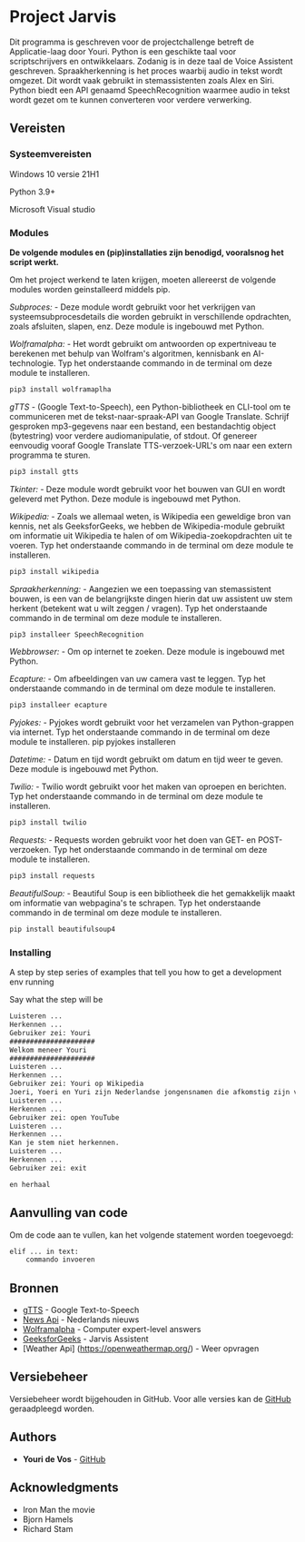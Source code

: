 # Project Jarvis

Dit programma is geschreven voor de projectchallenge betreft de Applicatie-laag door Youri.
Python is een geschikte taal voor scriptschrijvers en ontwikkelaars. Zodanig is in deze taal de Voice Assistent geschreven.
Spraakherkenning is het proces waarbij audio in tekst wordt omgezet. Dit wordt vaak gebruikt in stemassistenten zoals Alex en Siri. Python biedt een API genaamd SpeechRecognition waarmee audio in tekst wordt gezet om te kunnen converteren voor verdere verwerking.

## Vereisten

### Systeemvereisten

Windows 10 versie
21H1

Python 3.9+

Microsoft Visual studio

### Modules

**De volgende modules en (pip)installaties zijn benodigd, vooralsnog het script werkt.**

Om het project werkend te laten krijgen, moeten allereerst de volgende modules worden geinstalleerd middels pip.

*Subproces:* - Deze module wordt gebruikt voor het verkrijgen van systeemsubprocesdetails die worden gebruikt in verschillende opdrachten, zoals afsluiten, slapen, enz. Deze module is ingebouwd met Python.

*Wolframalpha:* - Het wordt gebruikt om antwoorden op expertniveau te berekenen met behulp van Wolfram's algoritmen, kennisbank en AI-technologie. Typ het onderstaande commando in de terminal om deze module te installeren.

```md
pip3 install wolframaplha
```

*gTTS* - (Google Text-to-Speech), een Python-bibliotheek en CLI-tool om te communiceren met de tekst-naar-spraak-API van Google Translate. Schrijf gesproken mp3-gegevens naar een bestand, een bestandachtig object (bytestring) voor verdere audiomanipulatie, of stdout. Of genereer eenvoudig vooraf Google Translate TTS-verzoek-URL's om naar een extern programma te sturen.

```md
pip3 install gtts
```

*Tkinter:* - Deze module wordt gebruikt voor het bouwen van GUI en wordt geleverd met Python. Deze module is ingebouwd met Python.

*Wikipedia:* - Zoals we allemaal weten, is Wikipedia een geweldige bron van kennis, net als GeeksforGeeks, we hebben de Wikipedia-module gebruikt om informatie uit Wikipedia te halen of om Wikipedia-zoekopdrachten uit te voeren. Typ het onderstaande commando in de terminal om deze module te installeren.

```md
pip3 install wikipedia
```

*Spraakherkenning:* - Aangezien we een toepassing van stemassistent bouwen, is een van de belangrijkste dingen hierin dat uw assistent uw stem herkent (betekent wat u wilt zeggen / vragen). Typ het onderstaande commando in de terminal om deze module te installeren.

```md
pip3 installeer SpeechRecognition
```

*Webbrowser:* - Om op internet te zoeken. Deze module is ingebouwd met Python.

*Ecapture:* - Om afbeeldingen van uw camera vast te leggen. Typ het onderstaande commando in de terminal om deze module te installeren.

```md
pip3 installeer ecapture
```

*Pyjokes:* - Pyjokes wordt gebruikt voor het verzamelen van Python-grappen via internet. Typ het onderstaande commando in de terminal om deze module te installeren.
pip pyjokes installeren

*Datetime:* - Datum en tijd wordt gebruikt om datum en tijd weer te geven. Deze module is ingebouwd met Python.

*Twilio:* - Twilio wordt gebruikt voor het maken van oproepen en berichten. Typ het onderstaande commando in de terminal om deze module te installeren.

```md
pip3 install twilio
```

*Requests:* - Requests worden gebruikt voor het doen van GET- en POST-verzoeken. Typ het onderstaande commando in de terminal om deze module te installeren.

```md
pip3 install requests
```

*BeautifulSoup:* - Beautiful Soup is een bibliotheek die het gemakkelijk maakt om informatie van webpagina's te schrapen. Typ het onderstaande commando in de terminal om deze module te installeren.

```md
pip install beautifulsoup4
```

### Installing

A step by step series of examples that tell you how to get a development env running

Say what the step will be

```md
Luisteren ... 
Herkennen ... 
Gebruiker zei: Youri
##################### 
Welkom meneer Youri 
##################### 
Luisteren ... 
Herkennen ... 
Gebruiker zei: Youri op Wikipedia
Joeri, Yoeri en Yuri zijn Nederlandse jongensnamen die afkomstig zijn van de Slavische naam Юрий die 'Bewerker van de aarde' betekent.
Luisteren ... 
Herkennen ... 
Gebruiker zei: open YouTube
Luisteren ... 
Herkennen ...
Kan je stem niet herkennen. 
Luisteren ... 
Herkennen ... 
Gebruiker zei: exit

en herhaal
```

## Aanvulling van code

Om de code aan te vullen, kan het volgende statement worden toegevoegd:

```md
elif ... in text:
    commando invoeren
```

## Bronnen

* [gTTS](https://gtts.readthedocs.io/en/latest/) - Google Text-to-Speech
* [News Api](https://newsapi.org/) - Nederlands nieuws
* [Wolframalpha](https://www.wolframalpha.com/) - Computer expert-level answers
* [GeeksforGeeks](https://www.geeksforgeeks.org/voice-assistant-using-python/) - Jarvis Assistent
* [Weather Api] (https://openweathermap.org/) - Weer opvragen 

## Versiebeheer

Versiebeheer wordt bijgehouden in GitHub. Voor alle versies kan de [GitHub](https://github.com/infraendboss/JarvisVoiceAssistent) geraadpleegd worden.

## Authors

* **Youri de Vos** - [GitHub](https://gist.github.com/infraendboss)

## Acknowledgments

* Iron Man the movie
* Bjorn Hamels
* Richard Stam
